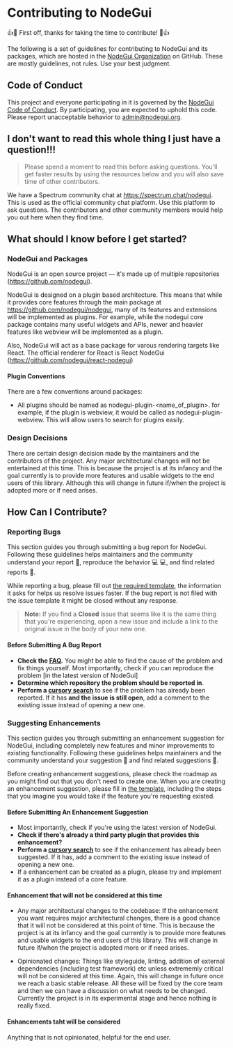 

# Contributing to NodeGui

:+1::tada: First off, thanks for taking the time to contribute! :tada::+1:

The following is a set of guidelines for contributing to NodeGui and its packages, which are hosted in the [NodeGui Organization](https://github.com/nodegui) on GitHub. These are mostly guidelines, not rules. Use your best judgment.


## Code of Conduct

This project and everyone participating in it is governed by the [NodeGui Code of Conduct](CODE_OF_CONDUCT.md). By participating, you are expected to uphold this code. Please report unacceptable behavior to [admin@nodegui.org](mailto:admin@nodegui.org).

## I don't want to read this whole thing I just have a question!!!

> Please spend a moment to read this before asking questions. You'll get faster results by using the resources below and you will also save time of other contributors.

We have a Spectrum community chat at https://spectrum.chat/nodegui. This is used as the official community chat platform. Use this platform to ask questions. The contributors and other community members would help you out here when they find time. 


## What should I know before I get started?

### NodeGui and Packages

NodeGui is an open source project &mdash; it's made up of multiple repositories (https://github.com/nodegui).

NodeGui is designed on a plugin based architecture. This means that while it provides core features through the main package at https://github.com/nodegui/nodegui, many of its features and extensions will be implemented as plugins. For example, while the nodegui core package contains many useful widgets and APIs, newer and heavier features like webview will be implemented as a plugin.

Also, NodeGui will act as a base package for varous rendering targets like React. The official renderer for React is React NodeGui (https://github.com/nodegui/react-nodegui)


#### Plugin Conventions

There are a few conventions around packages:
- All plugins should be named as nodegui-plugin-<name_of_plugin>. for example, if the plugin is webview, it would be called as nodegui-plugin-webview. This will allow users to search for plugins easily.

### Design Decisions

There are certain design decision made by the maintainers and the contributors of the project. Any major architectural changes will not be entertained at this time. This is because the project is at its infancy and the goal currently is to provide more features and usable widgets to the end users of this library. Although this will change in future if/when the project is adopted more or if need arises.

## How Can I Contribute?

### Reporting Bugs

This section guides you through submitting a bug report for NodeGui. Following these guidelines helps maintainers and the community understand your report :pencil:, reproduce the behavior :computer: :computer:, and find related reports :mag_right:.

While reporting a bug, please fill out [the required template](https://github.com/nodegui/.github/blob/master/.github/ISSUE_TEMPLATE/bug_report.md), the information it asks for helps us resolve issues faster. If the bug report is not filed with the issue template it might be closed without any response.

> **Note:** If you find a **Closed** issue that seems like it is the same thing that you're experiencing, open a new issue and include a link to the original issue in the body of your new one.

#### Before Submitting A Bug Report

* **Check the [FAQ](https://docs.nodegui.org/docs/faq).** You might be able to find the cause of the problem and fix things yourself. Most importantly, check if you can reproduce the problem [in the latest version of NodeGui]
* **Determine which repository the problem should be reported in**.
* **Perform a [cursory search](https://github.com/search?q=+is%3Aissue+user%3Anodegui)** to see if the problem has already been reported. If it has **and the issue is still open**, add a comment to the existing issue instead of opening a new one.


### Suggesting Enhancements

This section guides you through submitting an enhancement suggestion for NodeGui, including completely new features and minor improvements to existing functionality. Following these guidelines helps maintainers and the community understand your suggestion :pencil: and find related suggestions :mag_right:.

Before creating enhancement suggestions, please check the roadmap as you might find out that you don't need to create one. When you are creating an enhancement suggestion, please fill in [the template](https://github.com/nodegui/.github/blob/master/.github/ISSUE_TEMPLATE/feature_request.md), including the steps that you imagine you would take if the feature you're requesting existed.


#### Before Submitting An Enhancement Suggestion

*  Most importantly, check if you're using the latest version of NodeGui.
* **Check if there's already a third party plugin that provides this enhancement?**
* **Perform a [cursory search](https://github.com/search?q=+is%3Aissue+user%3ANodeGui)** to see if the enhancement has already been suggested. If it has, add a comment to the existing issue instead of opening a new one.
* If a enhancement can be created as a plugin, please try and implement it as a plugin instead of a core feature.

#### Enhancement that will not be considered at this time

* Any major architectural changes to the codebase: If the enhancement you want requires major architectural changes, there is a good chance that it will not be considered at this point of time.  This is because the project is at its infancy and the goal currently is to provide more features and usable widgets to the end users of this library. This will change in future if/when the project is adopted more or if need arises.

* Opinionated changes: Things like styleguide, linting, addition of external dependencies (including test framework) etc unless extrememly critical will not be considered at this time. Again, this will change in future once we reach a basic stable release. All these will be fixed by the core team and then we can have a discussion on what needs to be changed. Currently the project is in its experimental stage and hence nothing is really fixed. 


#### Enhancements taht will be considered

Anything that is not opinionated, helpful for the end user.
